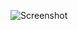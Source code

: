 ![Screenshot](https://user-images.githubusercontent.com/49562978/231101087-7f5f79a1-d7de-4360-9b7d-3cfdc60c89f2.png)

